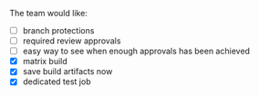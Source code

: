 The team would like: 
 - [ ] branch protections
 - [ ] required review approvals
 - [ ] easy way to see when enough approvals has been achieved
 - [X] matrix build
 - [X] save build artifacts now
 - [X] dedicated test job
